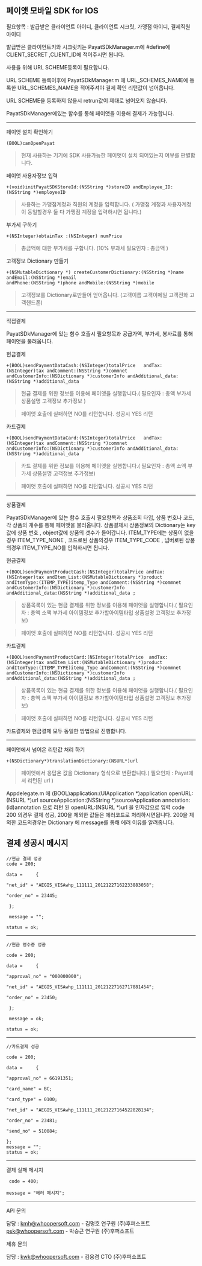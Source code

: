 페이앳 모바일 SDK for IOS
---------------------------------------
필요항목 : 발급받은 클라이언트 아이디, 클라이언트 시크릿, 가맹점 아이디, 결제직원 아이디

발급받은 클라이언트키와 시크릿키는 PayatSDkManager.m에 #define에 CLIENT_SECRET ,CLIENT_ID에 적어주시면 됩니다.

사용을 위해 URL SCHEME등록이 필요합니다.

URL SCHEME 등록이후에 PayatSDkManager.m 에 URL_SCHEMES_NAME에 등록한 URL_SCHEMES_NAME을 적어주셔야 결제 확인 리턴값이 넘어옵니다.

URL SCHEME을 등록하지 않을시 retrun값이 제대로 넘어오지 않습니다.

PayatSDkManager에있는 함수를 통해 페이앳을 이용해 결제가 가능합니다.

---------------------------------------
페이앳 설치 확인하기

    (BOOL)canOpenPayat

>현재 사용하는 기기에 SDK 사용가능한 페이앳이 설치 되어있는지 여부를 판별합니다.

페이앳 사용자정보 입력

    +(void)initPayatSDKStoreId:(NSString *)storeID andEmployee_ID:(NSString *)employeeID

>사용하는 가맹점계정과 직원의 계정을 입력합니다. ( 가맹점 계정과 사용자계정이 동일할경우 둘 다 가맹점 계정을 입력하시면 됩니다.)

부가세 구하기
    
    +(NSInteger)obtainTax :(NSInteger) numPrice

>총금액에 대한 부가세를 구합니다. (10% 부과세 필요인자 : 총금액 )

고객정보 Dictionary 만들기 
    
    +(NSMutableDictionary *) createCustomerDictionary:(NSString *)name andEmail:(NSString *)email 
    andPhone:(NSString *)phone andMobile:(NSString *)mobile

>고객정보를 Dictionary로만들어 얻어옵니다. (고객이름 고객이메일 고객전화 고객핸드폰) 

---------------------------------------
직접결제

PayatSDkManager에 있는 함수 호출시 필요항목과 공급가액, 부가세, 봉사료를 통해 페이앳을 불러옵니다.

현금결제

    +(BOOL)sendPaymentDataCash:(NSInteger)totalPrice   andTax:(NSInteger)tax andComment:(NSString *)commnet 
    andCustomerInfo:(NSDictionary *)customerInfo andAdditional_data:(NSString *)additional_data 

>현금 결제를 위한 정보를 이용해 페이앳을 실행합니다.( 필요인자 :  총액  부가세 상품설명 고객정보 추가정보  )

>페이앳 호출에 실패하면 NO를 리턴합니다. 성공시 YES 리턴

카드결제

    +(BOOL)sendPaymentDataCard:(NSInteger)totalPrice   andTax:(NSInteger)tax andComment:(NSString *)commnet 
    andCustomerInfo:(NSDictionary *)customerInfo andAdditional_data:(NSString *)additional_data 

>카드 결제를 위한 정보를 이용해 페이앳을 실행합니다.( 필요인자 : 총액 소액 부가세 상품설명 고객정보 추가정보)

>페이앳 호출에 실패하면 NO를 리턴합니다. 성공시 YES 리턴

---------------------------------------

상품결제

PayatSDkManager에 있는 함수 호출시 필요항목과 상품조회 타입, 상품 번호나 코드, 각 상품의 개수를 통해 페이앳을 불러옵니다. 상품결제시 상품정보의 Dictionary는 key값에 상품 번호 , object값에 상품의 갯수가 들어갑니다. ITEM_TYPE에는 상품이 없을경우 ITEM_TYPE_NONE , 코드로된 상품의경우 ITEM_TYPE_CODE , 넘버로된 상품의경우 ITEM_TYPE_NO를 입력하시면 됩니다.

현금결제

    +(BOOL)sendPaymentProductCash:(NSInteger)totalPrice andTax:(NSInteger)tax andItem_List:(NSMutableDictionary *)product
    andItemType:(ITEMP_TYPE)itemp_Type andComment:(NSString *)commnet andCustomerInfo:(NSDictionary *)customerInfo 
    andAdditional_data:(NSString *)additional_data ;


>상품목록이 있는 현금 결제를 위한 정보를 이용해 페이앳을 실행합니다.( 필요인자 : 총액 소액 부가세 아이템정보 추가할아이템타입 상품설명 고객정보 추가정보)

>페이앳 호출에 실패하면 NO를 리턴합니다. 성공시 YES 리턴

카드결제

    +(BOOL)sendPaymentProductCard:(NSInteger)totalPrice  andTax:(NSInteger)tax andItem_List:(NSMutableDictionary *)product
    andItemType:(ITEMP_TYPE)itemp_Type andComment:(NSString *)commnet andCustomerInfo:(NSDictionary *)customerInfo 
    andAdditional_data:(NSString *)additional_data ;


>상품목록이 있는 현금 결제를 위한 정보를 이용해 페이앳을 실행합니다.( 필요인자 : 총액 소액 부가세 아이템정보 추가할아이템타입 상품설명 고객정보 추가정보)

>페이앳 호출에 실패하면 NO를 리턴합니다. 성공시 YES 리턴

카드결제와 현금결제 모두 동일한 방법으로 진행합니다.

---------------------------------------

페이앳에서 넘어온 리턴값 처리 하기

    +(NSDictionary*)translationDictionary:(NSURL*)url

>페이앳에서 응답온 값을 Dictionary 형식으로 변환합니다.( 필요인자 : Payat에서 리턴된 url )

  Appdelegate.m 에 (BOOL)application:(UIApplication *)application openURL:(NSURL *)url sourceApplication:(NSString *)sourceApplication annotation:(id)annotation 으로 리턴 된 openURL:(NSURL *)url 을 인자값으로 입력 code 200 의경우 결제 성공, 200을 제외한 값들은 에러코드로 처리하시면됩니다. 200을 제외한 코드의경우는 Dictionary 에 message를 통해 에러 이유를 알려줍니다.
  
  결제 성공시 메시지
  ---------------------------------------
    //현금 결제 성공 
    code = 200;
  
    data =     {
  
    "net_id" = "AEGIS_VISAwhp_111111_20121227162233883058";
    
    "order_no" = 23445;
  
     };
  
     message = "";
  
    status = ok;
  ---------------------------------------
    //현금 영수증 성공
  
    code = 200;

    data =     {
    
    "approval_no" = "000000000";
  
    "net_id" = "AEGIS_VISAwhp_111111_20121227162717881454";
    
    "order_no" = 23450;
  
     };
  
     message = ok;
  
    status = ok;
  
  ---------------------------------------
    //카드결제 성공
  
    code = 200;
  
    data =     {
  
    "approval_no" = 66191351;
  
    "card_name" = BC;
  
    "card_type" = 0100;
  
    "net_id" = "AEGIS_VISAwhp_111111_20121227164522828134";
  
    "order_no" = 23481;
  
    "send_no" = 510084;

    };
    message = "";
    status = ok;
  ---------------------------------------
  결제 실패 메시지

     code = 400;
   
    message = "에러 메시지";

---------------------------------------
API 문의

담당 : kmh@whoopersoft.com - 김명호 연구원 (주)후퍼소프트 psk@whoopersoft.com - 박승근 연구원 (주)후퍼소프트

제휴 문의

담당 : kwk@whoopersoft.com - 김웅겸 CTO (주)후퍼소프트
